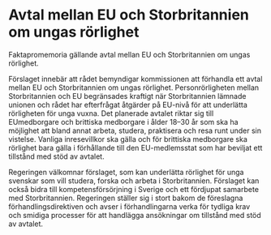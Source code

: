 # Avtal mellan EU och Storbritannien om ungas rörlighet

Faktapromemoria gällande avtal mellan EU och Storbritannien om ungas rörlighet.

Förslaget innebär att rådet bemyndigar kommissionen att förhandla ett avtal mellan EU och Storbritannien om ungas rörlighet. Personrörligheten mellan Storbritannien och EU begränsades kraftigt när Storbritannien lämnade unionen och rådet har efterfrågat åtgärder på EU\-nivå för att underlätta rörligheten för unga vuxna. Det planerade avtalet riktar sig till EUmedborgare och brittiska medborgare i ålder 18–30 år som ska ha möjlighet att bland annat arbeta, studera, praktisera och resa runt under sin vistelse. Vanliga inresevillkor ska gälla och för brittiska medborgare ska rörlighet bara gälla i förhållande till den EU\-medlemsstat som har beviljat ett tillstånd med stöd av avtalet.

Regeringen välkomnar förslaget, som kan underlätta rörlighet för unga svenskar som vill studera, forska och arbeta i Storbritannien. Förslaget kan också bidra till kompetensförsörjning i Sverige och ett fördjupat samarbete med Storbritannien. Regeringen ställer sig i stort bakom de föreslagna förhandlingsdirektiven och avser i förhandlingarna verka för tydliga krav och smidiga processer för att handlägga ansökningar om tillstånd med stöd av avtalet.
